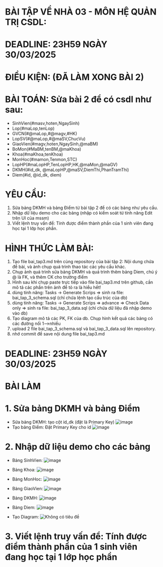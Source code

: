 # BÀI TẬP VỀ NHÀ 03 - MÔN HỆ QUẢN TRỊ CSDL:

# DEADLINE: 23H59 NGÀY 30/03/2025

# ĐIỀU KIỆN: (ĐÃ LÀM XONG BÀI 2)

# BÀI TOÁN: Sửa bài 2 để có csdl như sau:
  + SinhVien(#masv,hoten,NgaySinh)
  + Lop(#maLop,tenLop)
  + GVCN(#@maLop,#@magv,#HK)
  + LopSV(#@maLop,#@maSV,ChucVu)
  + GiaoVien(#magv,hoten,NgaySinh,@maBM)
  + BoMon(#MaBM,tenBM,@maKhoa)
  + Khoa(#maKhoa,tenKhoa)
  + MonHoc(#mamon,Tenmon,STC)
  + LopHP(#maLopHP,TenLopHP,HK,@maMon,@maGV)
  + DKMH(#id_dk, @maLopHP,@maSV,DiemThi,PhanTramThi)
  + Diem(#id, @id_dk, diem)

# YÊU CẦU:
1. Sửa bảng DKMH và bảng Điểm từ bài tập 2 để có các bảng như yêu cầu.
2. Nhập dữ liệu demo cho các bảng (nhập có kiểm soát từ tính năng Edit trên UI của mssm)
3. Viết lệnh truy vấn để: Tính được điểm thành phần của 1 sinh viên đang học tại 1 lớp học phần.

# HÌNH THỨC LÀM BÀI:
1. Tạo file bai_tap3.md trên cùng repository của bài tập 2:
   Nội dung chứa đề bài, và ảnh chụp quá trình thao tác các yêu cầu khác.
2. Chụp ảnh quá trình sửa bảng DKMH và quá trình thêm bảng Diem, chú ý @ là FK, và thêm CK cho trường điểm
3. Hình sau khi chụp paste trực tiếp vào file bai_tap3.md trên github, cần mô tả các phần trên ảnh để tỏ ra là hiểu hết!
4. dùng tính năng: Tasks -> Generate Scrips => sinh ra file: bai_tap_3_schema.sql  (chỉ chứa lệnh tạo cấu trúc của db)
5. dùng tính năng: Tasks -> Generate Scrips => advance => Check Data only => sinh ra file: bai_tap_3_data.sql  (chỉ chứa dữ liệu đã nhập demo vào db)
6. Tạo diagram mô tả các PK, FK của db. Chụp hình kết quả các bảng có các đường nối 1-->nhiều
7. upload 2 file  bai_tap_3_schema.sql và bai_tap_3_data.sql lên repository.
8. nhớ commit để save nội dung file bai_tap3.md

# DEADLINE: 23H59 NGÀY 30/03/2025

# BÀI LÀM
# 1. Sửa bảng DKMH và bảng Điểm
- Sửa bảng DKMH: tạo cột id_dk (đặt là Primary Key)
  ![image](https://github.com/user-attachments/assets/903b7e05-982c-4abe-a7bf-bbbeb3f61544)
- Tạo bảng Điểm: Đặt Primary Key cho id
  ![image](https://github.com/user-attachments/assets/519ac499-3692-4223-9526-d2419291275d)
# 2. Nhập dữ liệu demo cho các bảng
+ Bảng SinhVien:
![image](https://github.com/user-attachments/assets/6e11ff4a-40e4-4a76-8ddd-cbfd3463605d)

+ Bảng Khoa:
![image](https://github.com/user-attachments/assets/180be6e9-1b7e-4a2e-baa3-8a7778be48a6)

+ Bảng MonHoc:
![image](https://github.com/user-attachments/assets/0a52c899-28e0-48b3-9872-ca8585273869)

+ Bảng GiaoVien:
![image](https://github.com/user-attachments/assets/7cffef8c-06c3-410c-b849-32b0202338e3)

+ Bảng DKMH:
![image](https://github.com/user-attachments/assets/d8da7192-ac54-44de-8116-ad1e06e75a34)

+ Bảng Diem:
![image](https://github.com/user-attachments/assets/ebab80b8-e142-4f84-aca5-678169a5a8de)

- Tạo Diagram:
![Không có tiêu đề](https://github.com/user-attachments/assets/75e75368-d023-4704-9849-42b35e75a6a5)



# 3. Viết lệnh truy vấn để: Tính được điểm thành phần của 1 sinh viên đang học tại 1 lớp học phần









  
  

  






